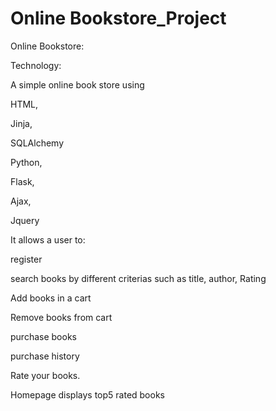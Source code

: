 # Online Bookstore_Project

Online Bookstore:


Technology:

A simple online book store using

HTML, 

Jinja,

SQLAlchemy

Python,

Flask, 

Ajax, 

Jquery


It allows a user to:

register

search books by different criterias such as title, author, Rating

Add books in a cart

Remove books from cart

purchase books

purchase history

Rate your books.

Homepage displays top5 rated books
